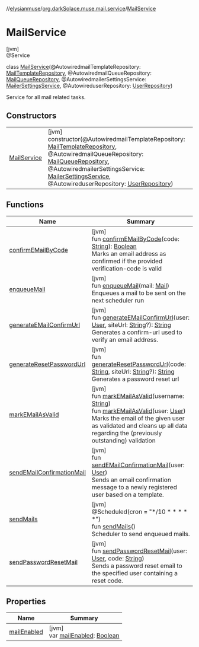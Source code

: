 //[elysianmuse](../../../index.md)/[org.darkSolace.muse.mail.service](../index.md)/[MailService](index.md)

# MailService

[jvm]\
@Service

class [MailService](index.md)(@AutowiredmailTemplateRepository: [MailTemplateRepository](../../org.darkSolace.muse.mail.repository/-mail-template-repository/index.md), @AutowiredmailQueueRepository: [MailQueueRepository](../../org.darkSolace.muse.mail.repository/-mail-queue-repository/index.md), @AutowiredmailerSettingsService: [MailerSettingsService](../-mailer-settings-service/index.md), @AutowireduserRepository: [UserRepository](../../org.darkSolace.muse.user.repository/-user-repository/index.md))

Service for all mail related tasks.

## Constructors

| | |
|---|---|
| [MailService](-mail-service.md) | [jvm]<br>constructor(@AutowiredmailTemplateRepository: [MailTemplateRepository](../../org.darkSolace.muse.mail.repository/-mail-template-repository/index.md), @AutowiredmailQueueRepository: [MailQueueRepository](../../org.darkSolace.muse.mail.repository/-mail-queue-repository/index.md), @AutowiredmailerSettingsService: [MailerSettingsService](../-mailer-settings-service/index.md), @AutowireduserRepository: [UserRepository](../../org.darkSolace.muse.user.repository/-user-repository/index.md)) |

## Functions

| Name | Summary |
|---|---|
| [confirmEMailByCode](confirm-e-mail-by-code.md) | [jvm]<br>fun [confirmEMailByCode](confirm-e-mail-by-code.md)(code: [String](https://kotlinlang.org/api/latest/jvm/stdlib/kotlin/-string/index.html)): [Boolean](https://kotlinlang.org/api/latest/jvm/stdlib/kotlin/-boolean/index.html)<br>Marks an email address as confirmed if the provided verification-code is valid |
| [enqueueMail](enqueue-mail.md) | [jvm]<br>fun [enqueueMail](enqueue-mail.md)(mail: [Mail](../../org.darkSolace.muse.mail.model/-mail/index.md))<br>Enqueues a mail to be sent on the next scheduler run |
| [generateEMailConfirmUrl](generate-e-mail-confirm-url.md) | [jvm]<br>fun [generateEMailConfirmUrl](generate-e-mail-confirm-url.md)(user: [User](../../org.darkSolace.muse.user.model/-user/index.md), siteUrl: [String](https://kotlinlang.org/api/latest/jvm/stdlib/kotlin/-string/index.html)?): [String](https://kotlinlang.org/api/latest/jvm/stdlib/kotlin/-string/index.html)<br>Generates a confirm-url used to verify an email address. |
| [generateResetPasswordUrl](generate-reset-password-url.md) | [jvm]<br>fun [generateResetPasswordUrl](generate-reset-password-url.md)(code: [String](https://kotlinlang.org/api/latest/jvm/stdlib/kotlin/-string/index.html), siteUrl: [String](https://kotlinlang.org/api/latest/jvm/stdlib/kotlin/-string/index.html)?): [String](https://kotlinlang.org/api/latest/jvm/stdlib/kotlin/-string/index.html)<br>Generates a password reset url |
| [markEMailAsValid](mark-e-mail-as-valid.md) | [jvm]<br>fun [markEMailAsValid](mark-e-mail-as-valid.md)(username: [String](https://kotlinlang.org/api/latest/jvm/stdlib/kotlin/-string/index.html))<br>fun [markEMailAsValid](mark-e-mail-as-valid.md)(user: [User](../../org.darkSolace.muse.user.model/-user/index.md))<br>Marks the email of the given user as validated and cleans up all data regarding the (previously outstanding) validation |
| [sendEMailConfirmationMail](send-e-mail-confirmation-mail.md) | [jvm]<br>fun [sendEMailConfirmationMail](send-e-mail-confirmation-mail.md)(user: [User](../../org.darkSolace.muse.user.model/-user/index.md))<br>Sends an email confirmation message to a newly registered user based on a template. |
| [sendMails](send-mails.md) | [jvm]<br>@Scheduled(cron = &quot;*/10 * * * * *&quot;)<br>fun [sendMails](send-mails.md)()<br>Scheduler to send enqueued mails. |
| [sendPasswordResetMail](send-password-reset-mail.md) | [jvm]<br>fun [sendPasswordResetMail](send-password-reset-mail.md)(user: [User](../../org.darkSolace.muse.user.model/-user/index.md), code: [String](https://kotlinlang.org/api/latest/jvm/stdlib/kotlin/-string/index.html))<br>Sends a password reset email to the specified user containing a reset code. |

## Properties

| Name | Summary |
|---|---|
| [mailEnabled](mail-enabled.md) | [jvm]<br>var [mailEnabled](mail-enabled.md): [Boolean](https://kotlinlang.org/api/latest/jvm/stdlib/kotlin/-boolean/index.html) |

